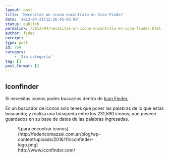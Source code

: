 ```yaml
---
layout: post
title: 'Necesitas un icono encontralo en Icon Finder'
date: '2013-04-21T12:26:45-03:00'
status: publish
permalink: /2013/04/necesitas-un-icono-encontralo-en-icon-finder.html
author: fideo
excerpt: ''
type: post
id: 764
category:
    - 'Sin categoría'
tag: []
post_format: []
---
```

Iconfinder
----------

Si necesitas iconos podes buscarlos dentro de [Icon Finder.](http://www.iconfinder.com "icon finder")

Es un buscador de iconos solo tenes que poner las palabras de lo que estas buscando; y realiza una búsqueda entre los 231,590 iconos; que poseen guardados en su base de datos de las palabras ingresadas.

<figure aria-describedby="caption-attachment-765" class="wp-caption alignnone" id="attachment_765" style="width: 300px">![para encontrar iconos](http://federicomazzei.com.ar/blog/wp-content/uploads/2016/11/iconfinder-logo.png)<figcaption class="wp-caption-text" id="caption-attachment-765">http://www.iconfinder.com/</figcaption></figure>
